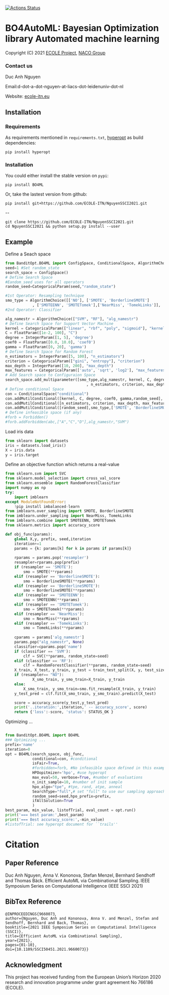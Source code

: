 [![Actions Status](https://api.travis-ci.org/anh05/BO4ML.svg?branch=master)](http://travis-ci.org/anh05/BO4ML)
# BO4AutoML: Bayesian Optimization library Automated machine learning 

Copyright (C) 2021 [ECOLE Project](https://ecole-itn.eu/), [NACO Group](https://naco.liacs.nl/)

### Contact us

Duc Anh Nguyen

Email:d-dot-a-dot-nguyen-at-liacs-dot-leidenuniv-dot-nl

Website: [ecole-itn.eu](https://ecole-itn.eu/)
## Installation
### Requirements

As requirements  mentioned in `requirements.txt`, [hyperopt](https://github.com/hyperopt/hyperopt) as build dependencies:

```shell
pip install hyperopt
```
### Installation

You could either install the stable version on `pypi`:

```shell
pip install BO4ML
```

Or, take the lastest version from github:

```shell
pip install git+https://github.com/ECOLE-ITN/NguyenSSCI2021.git
```
--
```shell
git clone https://github.com/ECOLE-ITN/NguyenSSCI2021.git
cd NguyenSSCI2021 && python setup.py install --user
```

## Example
Define a Seach space
```python
from BanditOpt.BO4ML import ConfigSpace, ConditionalSpace, AlgorithmChoice, CategoricalParam, IntegerParam, FloatParam, Forbidden
seed=1 #Set random_state
search_space = ConfigSpace()
# Define Search Space
#Eandom_seed uses for all operators
random_seed=CategoricalParam(seed,"random_state")

#1st Operator: Resampling technique
smo_type = AlgorithmChoice([['NO'], ['SMOTE', 'BorderlineSMOTE']
            , ['SMOTEENN', 'SMOTETomek'],['NearMiss', 'TomekLinks']], 'resampler')
#2nd Operator: Classifier

alg_namestr = AlgorithmChoice(["SVM", "RF"], "alg_namestr")
# Define Search Space for Support Vector Machine
kernel = CategoricalParam(["linear", "rbf", "poly", "sigmoid"], "kernel")
C = FloatParam([1e-2, 100], "C")
degree = IntegerParam([1, 5], 'degree')
coef0 = FloatParam([0.0, 10.0], 'coef0')
gamma = FloatParam([0, 20], 'gamma')
# Define Search Space for Random Forest
n_estimators = IntegerParam([5, 100], "n_estimators")
criterion = CategoricalParam(["gini", "entropy"], "criterion")
max_depth = IntegerParam([10, 200], "max_depth")
max_features = CategoricalParam(['auto', 'sqrt', 'log2'], "max_features")
# Add Search space to Configuraion Space
search_space.add_multiparameter([smo_type,alg_namestr, kernel, C, degree, coef0, gamma
                                    , n_estimators, criterion, max_depth, max_features])
# Define conditional Space
con = ConditionalSpace("conditional")
con.addMutilConditional([kernel, C, degree, coef0, gamma,random_seed], alg_namestr, "SVM")
con.addMutilConditional([n_estimators, criterion, max_depth, max_features,random_seed], alg_namestr, ["RF"])
con.addMutilConditional([random_seed],smo_type,['SMOTE', 'BorderlineSMOTE','SMOTEENN', 'SMOTETomek'])
# Define infeasible space (if any)
#forb = Forbidden()
#forb.addForbidden(abc,["A","C","D"],alg_namestr,"SVM")
```
Load iris data
```python
from sklearn import datasets
iris = datasets.load_iris()
X = iris.data
y = iris.target
```
Define an objective function which returns a real-value
```python
from sklearn.svm import SVC
from sklearn.model_selection import cross_val_score
from sklearn.ensemble import RandomForestClassifier
import numpy as np
try:
    import imblearn
except ModuleNotFoundError:
    !pip install imbalanced-learn
from imblearn.over_sampling import SMOTE, BorderlineSMOTE
from imblearn.under_sampling import NearMiss, TomekLinks
from imblearn.combine import SMOTEENN, SMOTETomek
from sklearn.metrics import accuracy_score

def obj_func(params):    
    global X,y, prefix, seed,iteration  
    iteration+=1
    params = {k: params[k] for k in params if params[k]}
    
    rparams = params.pop('resampler')
    resampler=rparams.pop(prefix)
    if (resampler == 'SMOTE'):
        smo = SMOTE(**rparams)
    elif (resampler == 'BorderlineSMOTE'):
        smo = BorderlineSMOTE(**rparams)
    elif (resampler == 'BorderlineSMOTE'):
        smo = BorderlineSMOTE(**rparams)
    elif (resampler == 'SMOTEENN'):
        smo = SMOTEENN(**rparams)
    elif (resampler == 'SMOTETomek'):
        smo = SMOTETomek(**rparams)
    elif (resampler == 'NearMiss'):
        smo = NearMiss(**rparams)
    elif (resampler == 'TomekLinks'):
        smo = TomekLinks(**rparams)
    
    cparams = params['alg_namestr']
    params.pop("alg_namestr", None)  
    classifier=cparams.pop('name')
    if (classifier == 'SVM'):
        clf = SVC(**params, random_state=seed)
    elif (classifier == 'RF'):
        clf = RandomForestClassifier(**params, random_state=seed)    
    X_train, X_test, y_train, y_test = train_test_split(X, y, test_size=0.2, stratify=y)
    if (resampler== "NO"):
            X_smo_train, y_smo_train=X_train, y_train
    else:
        X_smo_train, y_smo_train=smo.fit_resample(X_train, y_train)
    y_test_pred = clf.fit(X_smo_train, y_smo_train).predict(X_test)

    score = accuracy_score(y_test,y_test_pred)
    print('..iteration:',iteration,' -- accuracy_score', score)
    return {'loss':-score, 'status': STATUS_OK }

```
Optimizing ...
```python

from BanditOpt.BO4ML import BO4ML
### Optimizing ...
prefix='name'
iteration=0
opt = BO4ML(search_space, obj_func, 
            conditional=con, #conditional 
            isFair=True,
            #forbidden=forb, #No infeasible space defined in this example
            HPOopitmizer='hpo', #use hyperopt
            max_eval=50, verbose=True, #number of evaluations
            n_init_sample=10, #number of init sample 
            hpo_algo="tpe", #tpe, rand, atpe, anneal
            SearchType="full",# set "full" to use our sampling approach. Otherwise, the original library to be used
            random_seed=seed,hpo_prefix=prefix,
            ifAllSolution=True
            )
best_param, min_value, listofTrial, eval_count = opt.run()
print('=== best param:',best_param)
print('=== Best accuracy_score:',-min_value)
#listofTrial: see hyperopt document for ``trails''
```
# Citation
## Paper Reference

Duc Anh Nguyen, Anna V. Kononova, Stefan Menzel, Bernhard Sendhoff and Thomas Bäck. Efficient AutoML via Combinational Sampling. IEEE Symposium Series on Computational Intelligence (IEEE SSCI 2021)

## BibTex Reference
`@INPROCEEDINGS{9660073`,\
  `author={Nguyen, Duc Anh and Kononova, Anna V. and Menzel, Stefan and Sendhoff, Bernhard and Back, Thomas},`\
  `booktitle={2021 IEEE Symposium Series on Computational Intelligence (SSCI)},`\
  `title={Efficient AutoML via Combinational Sampling}, `\
  `year={2021},`\
  `pages={01-10},`\
  `doi={10.1109/SSCI50451.2021.9660073}}`
  
## Acknowledgment

This project has received funding from the European Union’s Horizon 2020 research and innovation programme under grant agreement No 766186 (ECOLE).
